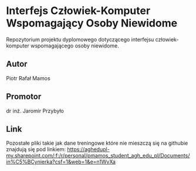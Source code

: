 
# Interfejs Człowiek-Komputer Wspomagający Osoby Niewidome

Repozytorium projektu dyplomowego dotyczącego interfejsu człowiek-komputer wspomagającego osoby niewidome.

## Autor
Piotr Rafał Mamos

## Promotor
dr inż. Jaromir Przybyło

## Link
Pozostałe pliki takie jak dane treningowe które nie mieszczą się na githubie znajdują się pod linkiem: https://aghedupl-my.sharepoint.com/:f:/r/personal/pmamos_student_agh_edu_pl/Documents/in%C5%BCynierka?csf=1&web=1&e=n1WvXa

